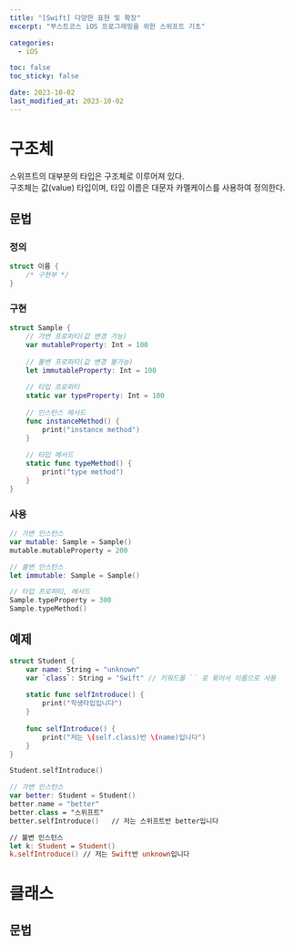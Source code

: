 ```yaml
---
title: "[Swift] 다양한 표현 및 확장"
excerpt: "부스트코스 iOS 프로그래밍을 위한 스위프트 기초"

categories:
  - iOS

toc: false
toc_sticky: false

date: 2023-10-02
last_modified_at: 2023-10-02
---
```


# 구조체

스위프트의 대부분의 타입은 구조체로 이루어져 있다.  
구조체는 값(value) 타입이며, 타입 이름은 대문자 카멜케이스를 사용하여 정의한다.  

## 문법

### 정의

```swift
struct 이름 {
    /* 구현부 */
}
```

### 구현

```swift
struct Sample {
    // 가변 프로퍼티(값 변경 가능)
    var mutableProperty: Int = 100 
    
    // 불변 프로퍼티(값 변경 불가능)
    let immutableProperty: Int = 100 
    
    // 타입 프로퍼티
    static var typeProperty: Int = 100 
    
    // 인스턴스 메서드
    func instanceMethod() {
        print("instance method")
    }
    
    // 타입 메서드
    static func typeMethod() {
        print("type method")
    }
}
```

### 사용

```swift
// 가변 인스턴스
var mutable: Sample = Sample()
mutable.mutableProperty = 200

// 불변 인스턴스
let immutable: Sample = Sample()

// 타입 프로퍼티, 메서드
Sample.typeProperty = 300
Sample.typeMethod()
```

## 예제

```swift
struct Student {
    var name: String = "unknown"
    var `class`: String = "Swift" // 키워드를 `` 로 묶어서 이름으로 사용
    
    static func selfIntroduce() {
        print("학생타입입니다")
    }
    
    func selfIntroduce() {
        print("저는 \(self.class)반 \(name)입니다")
    }
}

Student.selfIntroduce()

// 가변 인스턴스
var better: Student = Student()
better.name = "better"
better.class = "스위프트"
better.selfIntroduce()   // 저는 스위프트반 better입니다

// 불변 인스턴스
let k: Student = Student()
k.selfIntroduce() // 저는 Swift반 unknown입니다
```

# 클래스

## 문법

